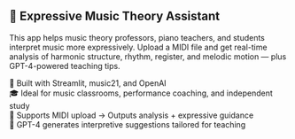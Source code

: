 ## 🎼 Expressive Music Theory Assistant

This app helps music theory professors, piano teachers, and students interpret music more expressively. Upload a MIDI file and get real-time analysis of harmonic structure, rhythm, register, and melodic motion — plus GPT-4-powered teaching tips.

🧠 Built with Streamlit, music21, and OpenAI  
🎓 Ideal for music classrooms, performance coaching, and independent study  
🎵 Supports MIDI upload → Outputs analysis + expressive guidance  
💬 GPT-4 generates interpretive suggestions tailored for teaching
